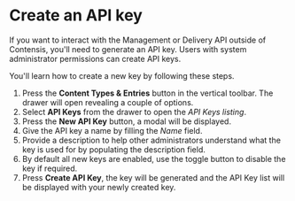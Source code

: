 # Create an API key
If you want to interact with the Management or Delivery API outside of Contensis, you'll need to generate an API key. Users with system administrator permissions can create API keys.

You'll learn how to create a new key by following these steps.

1. Press the **Content Types & Entries** button in the vertical toolbar. The drawer will open revealing a couple of options.
2. Select **API Keys** from the drawer to open the *API Keys listing*.
3. Press the **New API Key** button, a modal will be displayed.
4. Give the API key a name by filling the *Name* field.
5. Provide a description to help other administrators understand what the key is used for by populating the description field.
6. By default all new keys are enabled, use the toggle button to disable the key if required.
7. Press **Create API Key**, the key will be generated and the API Key list will be displayed with your newly created key.
